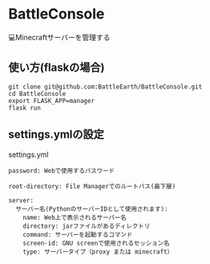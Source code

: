 # BattleConsole
💻Minecraftサーバーを管理する

## 使い方(flaskの場合)
```
git clone git@github.com:BattleEarth/BattleConsole.git
cd BattleConsole
export FLASK_APP=manager
flask run
```

## settings.ymlの設定
settings.yml
```
password: Webで使用するパスワード

root-directory: File Managerでのルートパス(最下層)

server:
  サーバー名(PythonのサーバーIDとして使用されます):
    name: Web上で表示されるサーバー名
    directory: jarファイルがあるディレクトリ
    command: サーバーを起動するコマンド
    screen-id: GNU screenで使用されるセッション名
    type: サーバータイプ（proxy または minecraft）

